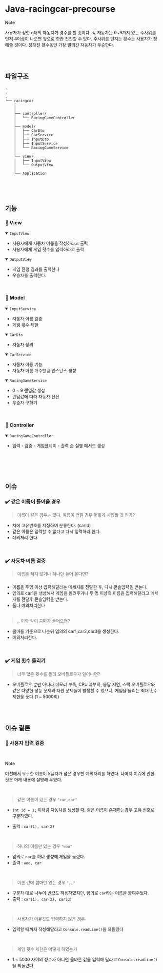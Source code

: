 # Java-racingcar-precourse


> [!NOTE]    
> 사용자가 정한 n대의 자동차가 경주를 할 것이다.
각 자동차는 0~9까지 있는 주사위를 던져 4이상이 나오면 앞으로 한칸 전진할 수 있다.
주사위를 던지는 횟수는 사용자가 정해줄 것이다.
정해진 횟수동안 가장 멀리간 자동차가 우승한다.

<br><br>

## 파일구조

```
.
.
.
└── racingcar
    │
    │
    ├── controller/
    │   └── RacingGameController
    │
    ├── model/
    │   ├── CarDto
    │   ├── CarService
    │   ├── InputDto
    │   ├── InputService
    │   └── RacingGameService
    │
    └── view/
    │   ├── InputView
    │   └── OutputView
    │
    └── Application
    
```

<br><br>
## 기능
  
### :large_blue_circle: View

<details open>

<summary><code>InputView</code></summary>

- 사용자에게 자동차 이름을 작성하라고 출력
- 사용자에게 게임 횟수를 입력하라고 출력

</details>

<details open>

<summary><code>OutputView</code></summary>

- 게임 진행 결과를 출력한다
- 우승자를 출력한다.

</details>

<br>

### :large_blue_circle: Model


<details open>

<summary><code>InputService</code></summary>

- 자동차 이름 검증
- 게임 횟수 제한

</details>

<details open>

<summary><code>CarDto</code></summary>

- 자동차 정의

</details>

<details open>

<summary><code>CarService</code></summary>

- 자동차 이동 기능
- 자동차 이름 개수만큼 인스턴스 생성

</details>


<details open>

<summary><code>RacingGameService</code></summary>

- 0 ~ 9 랜덤값 생성
- 랜덤값에 따라 자동차 전진
- 우승자 구하기

</details>

<br>

### :large_blue_circle: Controller

<details open>

<summary><code>RacingGameController</code></summary>

- 입력 - 검증 - 게임플레이 - 출력 순 실행 메서드 생성

</details>

<br>


<br><br>

## 이슈

### :heavy_check_mark: 같은 이름이 들어올 경우

>이름이 같은 경우는 많다. 이름이 겹칠 경우 어떻게 처리할 것 인가?

- 차에 고유번호를 지정하여 분류한다. (carId)
- 같은 이름은 입력할 수 없다고 다시 입력하라 한다.
- 예외처리 한다.


<br>


### :heavy_check_mark: 자동차 이름 검증

> 이름을 적지 않거나 하나만 들어 온다면?

#####
- 이름을 두명 이상 입력해달라는 메세지를 전달한 후, 다시 콘솔입력을 받는다.
- 임의로 car1을 생성해서 게임을 돌려주거나 두 명 이상의 이름을 입력해달라고 메세지를 전달후 콘솔입력을 받는다.
- 둘다 예외처리한다  
 &nbsp;
>,, 이와 같이 콤마가 들어오면?  

- 콤마를 기준으로 나눈뒤 임의의 car1,car2,car3을 생성한다.
- 예외처리한다.


<br>


### :heavy_check_mark: 게임 횟수 돌리기

 > 너무 많은 횟수를 돌려 오버플로우가 일어나면? 

- 오버플로우 뿐만 아니라 메모리 부족, CPU 과부하, 응답 지연, 스택 오버플로우와 같은 다양한 성능 문제와 자원 문제들이 발생할 수 있으니, 게임을 돌리는 최대 횟수 제한을 둔다.(1 ~ 5000회)

<br><br>

## 이슈 결론

### :large_blue_diamond: 사용자 입력 검증
<br>

> [!NOTE]  
> 미션에서 요구한 이름이 5글자가 넘은 경우만 예외처리를 하였다. 나머지 이슈에 관한 것은 아래 내용에 설명해 두었다.


<br>

>같은 이름이 있는 경우 `"car,car"`  
- `int id = 1;` 이처럼 자동차를 생성할 때, 같은 이름이 존재하는경우 고유 번호로 구분하였다. 

- 출력 : `car(1), car(2)`

<br>

> 하나의 이름만 있는 경우 `"woo"`
- 임의로  `car`를 하나 생성해 게임을 돌렸다.
- 출력 : `woo, car`

<br>

> 이름 값에 콤마만 있는 경우  `",,"`   
- 구분자 대로 나누어 빈값도 허용하였지만, 임의로 `car`라는 이름을 붙여주었다. 
- 출력 : `car(1), car(2), car(3)`

<br> 

> 사용자가 아무것도 입력하지 않은 경우
- 입력할 때까지 작성해달라고 `Console.readLine()`을 되돌렸다

<br>

> 게임 횟수 제한은 어떻게 하였는가
 - 1 ~ 5000 사이의 정수가 아니면 올바른 값을 입력해 달라고 `Console.readLine()`을 되돌렸다
















